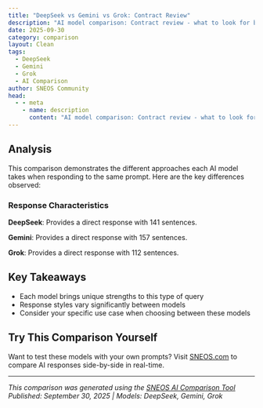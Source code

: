 ```yaml
---
title: "DeepSeek vs Gemini vs Grok: Contract Review"
description: "AI model comparison: Contract review - what to look for before signing..."
date: 2025-09-30
category: comparison
layout: Clean
tags:
  - DeepSeek
  - Gemini
  - Grok
  - AI Comparison
author: SNEOS Community
head:
  - - meta
    - name: description
      content: "AI model comparison: Contract review - what to look for before signing..."
---
```


<ChatComparison
  title="DeepSeek vs Gemini vs Grok: Contract Review"
  prompt="Contract review - what to look for before signing"
  :responses='{
    "DeepSeek": "Of course. Reviewing a contract is a critical skill, whether you\u0027re an individual, a small business owner, or part of a large corporation. Signing a contract without understanding it can lead to significant financial loss, legal disputes, and unwanted obligations.\n\nHere is a comprehensive guide on what to look for before you sign, broken down into a step-by-step process and key clause analysis.\n\n---\n\n### **The Golden Rule of Contract Review**\n\n\u003E **If you don\u0027t understand it, don\u0027t sign it.** Always seek professional legal advice for high-value, complex, or high-risk agreements. This guide is for informational purposes and is not a substitute for legal counsel.\n\n---\n\n### **Step 1: The Big Picture \u0026 Fundamental Questions**\n\nBefore diving into the legalese, start with the fundamentals.\n\n1.  **Who are the Parties?**\n    *   Are the legal names and addresses correct?\n    *   Are you sure the entity you\u0027re contracting with is legitimate and has the authority to enter the agreement?\n\n2.  **What is the Core Purpose?**\n    *   In one sentence, what is this contract meant to achieve? Does the document accurately reflect that understanding?\n    *   Does it cover the entire scope of your verbal agreement? If not, it needs to be revised.\n\n3.  **What are the Key Obligations?**\n    *   What exactly are *you* required to do? (e.g., deliver a software build, pay $X, provide consulting services).\n    *   What exactly is the *other party* required to do? Be specific.\n\n---\n\n### **Step 2: The \u0022Devil in the Details\u0022 - Key Clauses to Scrutinize**\n\nThis is the core of the contract review. Pay close attention to these common clauses.\n\n#### **1. Payment Terms**\n*   **Amount and Schedule:** Is the price, rate, or fee clearly stated? *When* is payment due? (e.g., upon signing, upon completion, net 30, 50% upfront).\n*   **Expenses:** Who pays for expenses? Are they capped? Do they require pre-approval?\n*   **Late Fees:** Are there penalties for late payment? Are they reasonable and enforceable in your jurisdiction?\n\n#### **2. Term and Termination**\n*   **Duration:** How long does the contract last? (e.g., one year, month-to-month, until project completion).\n*   **Renewal:** Does it auto-renew? If so, what is the notice period to stop renewal? (e.g., \u002230 days written notice prior to the anniversary date\u0022).\n*   **Termination for Cause:** Under what conditions can either party terminate the contract? (e.g., breach of contract, insolvency). Is there a \u0022cure period\u0022 to fix a breach before termination?\n*   **Termination for Convenience:** Can you terminate the contract *for any reason*? This is a valuable clause to have, often requiring a 30-90 day notice.\n\n#### **3. Scope of Work / Deliverables**\n*   **Specificity:** This should be extremely detailed, often in an appendix or Statement of Work (SOW). Vague language like \u0022provide marketing services\u0022 is a red flag.\n*   **Timeline:** Are there specific deadlines and milestones? Are they realistic?\n*   **Change Process:** Is there a procedure for changing the scope? (A formal \u0022Change Order\u0022 process prevents \u0022scope creep\u0022).\n\n#### **4. Confidentiality Clause**\n*   **Definition:** What information is considered \u0022confidential\u0022? Is it too broad?\n*   **Duration:** How long does the confidentiality obligation last? (2-5 years is common; \u0022in perpetuity\u0022 is very restrictive).\n*   **Exclusions:** Does it allow for information that is publicly available or already known to you?\n\n#### **5. Intellectual Property (IP) Ownership**\n*   **This is crucial for service, creative, and software contracts.**\n*   **Who owns what?** If you are hiring a developer to create software for you, you must have a clause stating that you own the \u0022work for hire.\u0022 Without it, *they* may retain ownership.\n*   **Background IP:** Ensure the contract states that each party retains ownership of the IP they brought into the project.\n*   **Licenses:** If you\u0027re granting a license to use your IP, is it exclusive? What is the scope, territory, and duration?\n\n#### **6. Indemnification**\n*   This is a risk-shifting clause. It means one party agrees to pay for the other party\u0027s losses, damages, or legal costs if a specific thing goes wrong.\n*   **Example:** \u0022Client shall indemnify Contractor against any claims arising from content provided by Client.\u0022\n*   **Look for:** Is it mutual (both ways) or one-sided? Is the scope of what you\u0027re indemnifying them for fair and within your control?\n\n#### **7. Limitation of Liability**\n*   This clause caps the amount of money one party can be sued for.\n*   **Look for:** The cap is often related to the contract value (e.g., \u0022liability shall not exceed the fees paid in the 12 months preceding the claim\u0022).\n*   **Watch out for:** Clauses that completely exclude \u0022consequential, indirect, or punitive damages\u0022 (e.g., lost profits). This is standard but important to note, as it significantly limits your potential recovery.\n\n#### **8. Warranties and Representations**\n*   These are promises of fact.\n*   **Example:** \u0022Each party warrants that it has the power to enter this agreement.\u0022 \u0022The Contractor warrants that its work will be free from defects for one year.\u0022\n*   **Look for:** What specific promises are being made? Are they true?\n\n#### **9. Boilerplate Clauses (They Matter!)**\n*   **Governing Law \u0026 Jurisdiction:** Which state/country\u0027s laws will govern the contract? Where will lawsuits be filed? Try to have this in your home jurisdiction.\n*   **Dispute Resolution:** Does it require mediation or arbitration before a lawsuit? Arbitration can be faster and cheaper but may limit your rights.\n*   **Assignment:** Can the other party transfer the contract to another company (e.g., if they are acquired) without your consent? It\u0027s better to require \u0022written consent not to be unreasonably withheld.\u0022\n*   **Entire Agreement (Merger Clause):** This states that the written contract is the entire agreement, superseding all previous discussions. **This is why you must get every promise in writing.**\n\n#### **10. Signatures**\n*   **Authority:** Is the person signing on behalf of the other company authorized to do so? For corporations, this is typically a Director or Officer.\n\n---\n\n### **Step 3: Practical Checklist \u0026 Action Plan**\n\n*   [ ] **Read it. All of it.** No skipping the boring parts.\n*   [ ] **Mark it up.** Use a red pen or \u0022Track Changes.\u0022 Note any questions, unclear sections, or points of negotiation.\n*   [ ] **Fill in ALL blanks.** Do not leave any blanks (e.g., dates, amounts, percentages). Draw lines through blanks that are not used.\n*   [ ] **Verify Appendices \u0026 Exhibits.** Ensure all referenced documents (SOWs, specifications, etc.) are attached and correct.\n*   [ ] **Negotiate.** A contract is often a starting point for negotiation. Prioritize your \u0022must-haves\u0022 vs. \u0022nice-to-haves.\u0022\n*   [ ] **Get it in Writing.** All final agreements and clarifications must be reflected in the final, signed document.\n*   [ ] **Keep a Signed Copy.** Store a fully executed (signed by all parties) copy in a safe place.\n\n### **When to Absolutely Hire a Lawyer**\n\nYou should strongly consider hiring a lawyer for:\n*   **High-stakes agreements** (large sums of money, long-term commitments).\n*   **Contracts that create significant liability or risk.**\n*   **Complex agreements** involving intellectual property, joint ventures, or real estate.\n*   **Any contract you fundamentally do not understand.**\n\nBy following this structured approach, you can confidently review contracts, identify potential risks, and ensure the agreement you sign truly reflects your understanding and protects your interests.",
    "Gemini": "Okay, let\u0027s break down what to look for before signing a contract. This is a crucial step to protect your interests and avoid future headaches.  I\u0027ll cover the key areas and provide a checklist approach.\n\n**I.  Understanding the Basics**\n\n*   **Read the Entire Document:** This seems obvious, but it\u0027s the most important step. Don\u0027t skim. Read every word, including the fine print, attachments, and exhibits.\n*   **Don\u0027t Be Afraid to Ask Questions:** If you don\u0027t understand something, ask for clarification.  It\u0027s better to ask upfront than to regret it later. Get the answers in writing if possible.\n*   **Never Assume:** Don\u0027t assume something is included if it\u0027s not explicitly stated in the contract.\n*   **Seek Legal Advice (Highly Recommended):**  For any significant contract (financial, business, real estate, etc.), it\u0027s *always* a good idea to have an attorney review it.  They can identify potential problems you might miss and advise you on how to negotiate better terms.  This is an investment that can save you a lot of money and stress in the long run.\n\n**II. Key Areas to Review and a Checklist Approach**\n\nHere\u0027s a breakdown of the essential elements, framed as questions you should be asking yourself as you read the contract.\n\n**1. Parties Involved:**\n\n*   **Who are the parties?** Are the names and addresses of all parties (individuals or companies) accurate and complete?\n*   **Are you contracting with the right entity?** If it\u0027s a business, verify its legal structure (e.g., LLC, corporation) and that the person signing has the authority to bind the company.\n\n**2. Scope of Work/Services/Goods:**\n\n*   **What exactly is being provided?** Is there a clear and detailed description of the goods, services, or work to be performed?  Avoid vague language.\n*   **Are there specifications or standards?**  Are there specific requirements, quality standards, or performance metrics that must be met?  If so, are they clearly defined?\n*   **What is *not* included?**  It\u0027s often helpful to clarify what is *not* part of the agreement to avoid misunderstandings.\n*   **Timeline/Schedule:**  Are there deadlines or milestones?  Are they realistic and achievable? What happens if deadlines are missed?\n\n**3. Payment Terms:**\n\n*   **How much will it cost?** Is the price clearly stated? Is it a fixed price, hourly rate, or some other arrangement?\n*   **When is payment due?**  What is the payment schedule (e.g., upfront, monthly, upon completion)?\n*   **What are the acceptable methods of payment?**\n*   **Are there late payment penalties or interest charges?** What are the consequences of not paying on time?\n*   **Are there any other fees or expenses?**  Are there hidden costs, such as travel expenses, materials, or taxes?\n*   **What happens if the scope of work changes?**  Is there a process for handling change orders and adjusting the price?\n\n**4. Term and Termination:**\n\n*   **How long does the contract last?** What is the start date and end date (if applicable)?  Is it a fixed term or an ongoing agreement?\n*   **How can the contract be terminated?**  What are the grounds for termination by either party (e.g., breach of contract, convenience)?\n*   **What are the consequences of termination?**  What happens to payments already made?  Are there any penalties for early termination?\n*   **Is there a renewal clause?**  Does the contract automatically renew?  If so, what are the terms of renewal?\n*   **Notice Period:**  How much notice is required to terminate the agreement?\n\n**5. Intellectual Property (if applicable):**\n\n*   **Who owns the intellectual property?**  Who owns the copyright, trademarks, patents, or other intellectual property created during the contract?  Is it assigned to one party or jointly owned?\n*   **Are there licensing provisions?**  Does one party grant the other a license to use its intellectual property?  What are the terms of the license?\n*   **Confidentiality:** Are there clauses protecting confidential information?\n\n**6. Confidentiality and Data Protection:**\n\n*   **What information is considered confidential?**  Be specific about what constitutes confidential information.\n*   **How will confidential information be protected?**  Are there security measures in place to prevent unauthorized disclosure?\n*   **What happens to confidential information upon termination?**\n*   **Data privacy:** Does the contract comply with applicable data privacy laws (e.g., GDPR, CCPA)?\n\n**7. Liability and Indemnification:**\n\n*   **Who is responsible for what?**  What are the responsibilities of each party?\n*   **What are the limitations of liability?**  Does the contract limit the amount of damages that one party can recover from the other?\n*   **Indemnification:**  Does one party agree to indemnify (protect) the other from certain losses or claims?  This is a crucial clause that should be carefully reviewed.  Understand the scope of the indemnity.\n\n**8. Warranties (if applicable):**\n\n*   **What warranties are being provided?**  Does the seller guarantee the quality of the goods or services?\n*   **What is the duration of the warranty?**  How long does the warranty last?\n*   **What are the remedies for breach of warranty?**  What can the buyer do if the goods or services are defective?\n*   **Are there any disclaimers of warranties?**  Does the contract exclude any implied warranties?\n\n**9. Dispute Resolution:**\n\n*   **How will disputes be resolved?**  Will disputes be resolved through negotiation, mediation, arbitration, or litigation?\n*   **What is the governing law?**  Which state\u0027s or country\u0027s laws will govern the contract?\n*   **What is the venue for disputes?**  Where will lawsuits be filed?\n*   **Are there any provisions for attorneys\u0027 fees?**  Will the losing party be required to pay the winning party\u0027s attorneys\u0027 fees?\n\n**10. Force Majeure:**\n\n*   **What events are considered \u0022force majeure\u0022?**  These are events beyond the control of the parties (e.g., natural disasters, war, terrorism) that may excuse performance.\n*   **What happens if a force majeure event occurs?**  Does the contract suspend performance, terminate the contract, or provide some other remedy?\n\n**11. Assignment:**\n\n*   **Can the contract be assigned to another party?**  Can one party transfer its rights and obligations under the contract to someone else?\n*   **Does assignment require consent?**  Does the other party have to approve the assignment?\n\n**12. Entire Agreement (Integration Clause):**\n\n*   **Does the contract state that it is the entire agreement between the parties?**  This clause prevents parties from relying on prior agreements or representations that are not included in the contract.  Make sure everything you\u0027ve agreed to is *in* the contract.\n\n**III. Before You Sign: A Final Checklist**\n\n*   [ ] **I have read the entire contract carefully.**\n*   [ ] **I understand all the terms and conditions.**\n*   [ ] **All blanks are filled in, and there are no unanswered questions.**\n*   [ ] **All attachments and exhibits are included and reviewed.**\n*   [ ] **The contract accurately reflects our agreement.**\n*   [ ] **I have sought legal advice (if necessary/recommended).**\n*   [ ] **I am comfortable with the risks and obligations.**\n*   [ ] **I have kept a copy of the contract for my records.**\n\n**IV. Negotiation Tips**\n\n*   **Don\u0027t be afraid to negotiate.**  Most contracts are negotiable.\n*   **Identify your priorities.**  What are the most important terms to you?\n*   **Be clear and specific about your needs.**\n*   **Get everything in writing.**  Oral agreements are difficult to enforce.\n*   **Consider your bargaining power.**  How much leverage do you have?\n*   **Be willing to walk away.**  If the terms are unacceptable, it\u0027s better to walk away than to sign a bad deal.\n\n**V. Red Flags to Watch Out For**\n\n*   **Vague or ambiguous language.**\n*   **Terms that are heavily weighted in favor of the other party.**\n*   **Excessive limitations of liability.**\n*   **Unclear payment terms.**\n*   **Automatic renewal clauses that you don\u0027t want.**\n*   **Clauses that you don\u0027t understand.**\n*   **Pressure to sign quickly without adequate time to review.**\n\nBy carefully reviewing these areas and asking the right questions, you can protect yourself and make informed decisions before signing any contract. Remember, prevention is always better (and cheaper) than cure! Good luck!\n",
    "Grok": "Reviewing a contract before signing is a critical step to ensure that you fully understand the terms, obligations, and potential risks involved. A thorough contract review can help you avoid misunderstandings, legal disputes, or unfavorable commitments. Below is a detailed guide on what to look for when reviewing a contract:\n\n---\n\n### 1. Understand the Purpose and Scope of the Contract\n   - **What is the contract for?** Ensure the contract clearly defines its purpose (e.g., purchase, service agreement, employment, lease, etc.).\n   - **Does it cover everything discussed?** Compare the contract to any prior verbal or written agreements. If something is missing or different, address it before signing.\n   - **Parties involved:** Confirm that all parties (individuals or entities) are correctly identified with their legal names, addresses, and contact details.\n\n---\n\n### 2. Key Terms and Conditions\n   - **Obligations and Responsibilities:** Understand what you are agreeing to do and what the other party is obligated to do. Look for specific deliverables, timelines, and performance standards.\n   - **Payment Terms:** If applicable, review the amount, method, and timing of payments. Look for penalties for late payments or incentives for early payments.\n   - **Duration and Termination:** Check the start and end dates of the contract. Understand how the contract can be terminated (e.g., notice period, termination fees, or conditions for early termination).\n   - **Renewal Clauses:** Look for automatic renewal provisions. Are you okay with the contract extending without explicit consent?\n\n---\n\n### 3. Rights and Ownership\n   - **Intellectual Property (IP):** If the contract involves creative work, software, or inventions, clarify who owns the IP rights. Ensure you\u2019re not unknowingly transferring ownership of your work.\n   - **Confidentiality:** Look for non-disclosure agreements (NDAs) or confidentiality clauses to protect sensitive information. Ensure they are fair and reciprocal if applicable.\n   - **Exclusivity:** Check if the contract restricts you from working with others or engaging in similar activities. Exclusivity clauses can limit your freedom.\n\n---\n\n### 4. Risk Allocation and Liability\n   - **Indemnification:** Check clauses that protect one party from legal claims or losses caused by the other. Ensure the indemnification terms are reasonable and not overly one-sided.\n   - **Limitation of Liability:** Look for caps on damages or disclaimers of certain liabilities. Be aware of what risks you\u2019re accepting.\n   - **Warranties and Guarantees:** Understand what assurances are being made about products, services, or performance. Are there disclaimers that void these warranties?\n   - **Insurance Requirements:** Check if you\u2019re required to maintain specific types or levels of insurance during the contract term.\n\n---\n\n### 5. Dispute Resolution and Governing Law\n   - **Dispute Resolution:** Look for clauses on how disputes will be handled (e.g., mediation, arbitration, or litigation). Arbitration clauses may limit your right to sue in court.\n   - **Governing Law:** Identify which state or country\u2019s laws will apply to the contract. This can impact how disputes are resolved and what rights you have.\n   - **Venue/Jurisdiction:** Check where legal actions must be filed. A venue far away from you could be inconvenient or costly.\n\n---\n\n### 6. Penalties and Consequences\n   - **Breach of Contract:** Understand what constitutes a breach and the consequences (e.g., financial penalties, termination, or legal action).\n   - **Force Majeure:** Look for clauses that excuse performance due to unforeseen events (e.g., natural disasters, pandemics). Ensure these are clearly defined and fair.\n   - **Late or Non-Performance Penalties:** Check for penalties if deadlines or obligations are not met. Are they reasonable?\n\n---\n\n### 7. Hidden or Unfavorable Clauses\n   - **Non-Compete Clauses:** If present, ensure restrictions on future work or business activities are reasonable in scope, duration, and geography.\n   - **Automatic Renewals or Evergreen Clauses:** These can lock you into a contract longer than intended. Look for opt-out provisions.\n   - **Unilateral Amendments:** Beware of clauses allowing the other party to change terms without your consent.\n   - **Waivers:** Ensure the contract doesn\u2019t waive important rights (e.g., right to sue for certain damages).\n\n---\n\n### 8. Clarity and Ambiguity\n   - **Clear Language:** Ensure the contract is written in plain, understandable language. If terms are vague or confusing, seek clarification or rewording.\n   - **Defined Terms:** Check that key terms are clearly defined (e.g., \u201Cservices,\u201D \u201Cdeliverables,\u201D or \u201Cconfidential information\u201D).\n   - **Internal Consistency:** Look for contradictions or inconsistencies between different sections of the contract.\n\n---\n\n### 9. Appendices, Exhibits, and Referenced Documents\n   - **Attachments:** Review any schedules, appendices, or exhibits attached to the contract. They are often legally binding and may contain critical details (e.g., pricing schedules, scope of work).\n   - **Referenced Policies or Terms:** If the contract refers to external policies (e.g., terms of service, employee handbooks), request and review those documents.\n\n---\n\n### 10. Exit Strategy\n   - **Termination Rights:** Understand how and under what conditions you can exit the contract. Are there fees or penalties for ending it early?\n   - **Post-Termination Obligations:** Check for ongoing responsibilities after the contract ends (e.g., confidentiality, non-compete, or return of property).\n\n---\n\n### 11. Seek Professional Help\n   - **Legal Advice:** If the contract is complex, involves significant money, or has long-term implications, consult a lawyer to review it. They can spot issues you might miss and help negotiate better terms.\n   - **Industry Experts:** For specialized contracts (e.g., construction, tech, or real estate), consider consulting someone with industry-specific knowledge.\n\n---\n\n### 12. Negotiation Opportunities\n   - **Unfair Terms:** If any terms seem unreasonable or overly favorable to the other party, don\u2019t hesitate to negotiate. Contracts are often drafted to benefit the party who wrote them.\n   - **Clarifications:** Request written clarification for ambiguous terms or addendums to address missing points.\n   - **Strikeout/Additions:** If allowed, strike out unfavorable terms and add provisions that protect your interests (with mutual agreement).\n\n---\n\n### 13. Final Checks Before Signing\n   - **Read Every Page:** Don\u2019t skip over \u201Cboilerplate\u201D language or fine print. These sections often contain critical clauses.\n   - **Confirm Dates and Signatures:** Ensure all dates are accurate, and don\u2019t sign until all parties have agreed to the final version.\n   - **Keep a Copy:** Retain a fully executed copy of the contract (signed by all parties) for your records.\n   - **Understand Consequences:** Be confident that you can fulfill your obligations and are comfortable with the risks.\n\n---\n\n### Red Flags to Watch For\n   - Pressure to sign quickly without adequate review time.\n   - Verbal promises not reflected in the written contract.\n   - Missing or incomplete sections (e.g., blank spaces for key terms).\n   - One-sided terms that heavily favor the other party.\n   - Clauses that seem overly restrictive or punitive.\n\nBy carefully reviewing a contract with these considerations in mind, you can protect your interests and ensure a fair agreement. If you\u2019re unsure about any aspect, don\u2019t hesitate to seek professional guidance before signing."
  }'
  published-date="22:46"
/>

## Analysis

This comparison demonstrates the different approaches each AI model takes when responding to the same prompt. Here are the key differences observed:

### Response Characteristics

**DeepSeek**: Provides a direct response with 141 sentences. 

**Gemini**: Provides a direct response with 157 sentences. 

**Grok**: Provides a direct response with 112 sentences. 

## Key Takeaways

- Each model brings unique strengths to this type of query
- Response styles vary significantly between models
- Consider your specific use case when choosing between these models

## Try This Comparison Yourself

Want to test these models with your own prompts? Visit [SNEOS.com](https://sneos.com) to compare AI responses side-by-side in real-time.

---

*This comparison was generated using the [SNEOS AI Comparison Tool](https://sneos.com)*
*Published: September 30, 2025 | Models: DeepSeek, Gemini, Grok*
